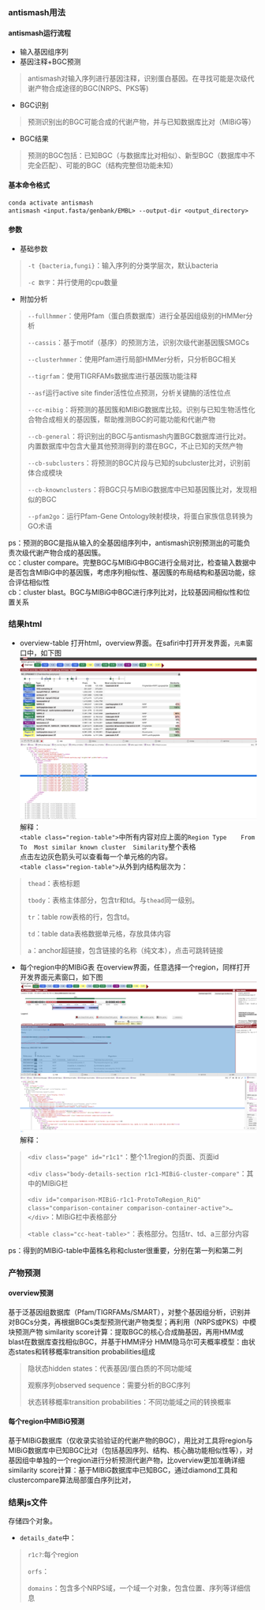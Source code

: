 ### antismash用法
#### antismash运行流程

- 输入基因组序列
- 基因注释+BGC预测
> antismash对输入序列进行基因注释，识别蛋白基因。在寻找可能是次级代谢产物合成途径的BGC(NRPS、PKS等)
- BGC识别
> 预测识别出的BGC可能合成的代谢产物，并与已知数据库比对（MIBiG等）
- BGC结果
> 预测的BGC包括：已知BGC（与数据库比对相似）、新型BGC（数据库中不完全匹配）、可能的BGC（结构完整但功能未知）

#### 基本命令格式
```shell
conda activate antismash
antismash <input.fasta/genbank/EMBL> --output-dir <output_directory>
```
#### 参数
- 基础参数
> `-t {bacteria,fungi}`：输入序列的分类学层次，默认bacteria
>
> `-c 数字`：并行使用的cpu数量

- 附加分析
> `--fullhmmer`：使用Pfam（蛋白质数据库）进行全基因组级别的HMMer分析
>
> `--cassis`：基于motif（基序）的预测方法，识别次级代谢基因簇SMGCs
>
> `--clusterhmmer`：使用Pfam进行局部HMMer分析，只分析BGC相关
>
> `--tigrfam`：使用TIGRFAMs数据库进行基因簇功能注释
>
> `--asf`运行active  site finder活性位点预测，分析关键酶的活性位点
>
> `--cc-mibig`：将预测的基因簇和MIBiG数据库比较。识别与已知生物活性化合物合成相关的基因簇，帮助推测BGC的可能功能和代谢产物
>
> `--cb-general`：将识别出的BGC与antismash内置BGC数据库进行比对。内置数据库中包含大量其他预测得到的潜在BGC，不止已知的天然产物
>
> `--cb-subclusters`：将预测的BGC片段与已知的subcluster比对，识别前体合成模块
>
> `--cb-knownclusters`：将BGC只与MIBiG数据库中已知基因簇比对，发现相似的BGC
>
> `--pfam2go`：运行Pfam-Gene Ontology映射模块，将蛋白家族信息转换为GO术语

ps：预测的BGC是指从输入的全基因组序列中，antismash识别预测出的可能负责次级代谢产物合成的基因簇。   
cc：cluster compare。完整BGC与MIBiG中BGC进行全局对比，检查输入数据中是否包含MIBiG中的基因簇，考虑序列相似性、基因簇的布局结构和基因功能，综合评估相似性    
cb：cluster blast。BGC与MIBiG中BGC进行序列比对，比较基因间相似性和位置关系    

### 结果html
- overview-table
打开html，overview界面。在safiri中打开开发界面，`元素`窗口中，如下图
![antismash_overview](/pic/antismash_overview.png "antismash_overview")
解释：   
`<table class="region-table">`中所有内容对应上面的`Region	Type	From	To	Most similar known cluster	Similarity`整个表格    
点击左边灰色箭头可以查看每一个单元格的内容。    
`<table class="region-table">`从外到内结构层次为：
> `thead`：表格标题
> 
> `tbody`：表格主体部分，包含tr和td。与`thead`同一级别。
> 
> `tr`：table row表格的行，包含td。
> 
> `td`：table data表格数据单元格，存放具体内容
> 
> `a`：anchor超链接，包含链接的名称（纯文本），点击可跳转链接

- 每个region中的MIBiG表
在overview界面，任意选择一个region，同样打开开发界面元素窗口，如下图
![antismash_mibig](/pic/antismash_mibig.png "antismash_mibig")
解释：   
> `<div class="page" id="r1c1"`：整个1.1region的页面、页面id
>
> `<div class="body-details-section r1c1-MIBiG-cluster-compare"`：其中的MIBiG栏
>
> `<div id="comparison-MIBiG-r1c1-ProtoToRegion_RiQ" class="comparison-container comparison-container-active">…</div>`：MIBiG栏中表格部分
>
> `<table class="cc-heat-table>"`：表格部分。包括tr、td、a三部分内容

ps：得到的MIBiG-table中菌株名称和cluster很重要，分别在第一列和第二列


### 产物预测
#### overview预测
基于泛基因组数据库（Pfam/TIGRFAMs/SMART），对整个基因组分析，识别并对BGCs分类，再根据BGCs类型预测代谢产物类型；再利用（NRPS或PKS）中模块预测产物
similarity score计算：提取BGC的核心合成酶基因，再用HMM或blast在数据库查找相似BGC，并基于HMM评分
HMM隐马尔可夫概率模型：由状态states和转移概率transition probabilities组成
> 隐状态hidden states：代表基因/蛋白质的不同功能域
>
> 观察序列observed sequence：需要分析的BGC序列
>
> 状态转移概率transition probabilities：不同功能域之间的转换概率

#### 每个region中MIBiG预测
基于MIBiG数据库（仅收录实验验证的代谢产物的BGC），用比对工具将region与MIBiG数据库中已知BGC比对（包括基因序列、结构、核心酶功能相似性等），对基因组中单独的一个region进行分析预测代谢产物，比overview更加准确详细
similarity score计算：基于MIBiG数据库中已知BGC，通过diamond工具和clustercompare算法局部蛋白序列比对，


### 结果js文件
存储四个对象。


- `details_date`中：
> `r1c?`:每个region
> 
> `orfs`：
>
> `domains`：包含多个NRPS域，一个域一个对象，包含位置、序列等详细信息
